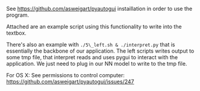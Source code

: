 See https://github.com/asweigart/pyautogui
instaillation in order to use the program.

Attached are an example script using this functionality to write into the 
textbox.

There's also an example with `./5\_left.sh & ./interpret.py` that is 
essentially the backbone of our application. The left scripts writes
output to some tmp file, that interpret reads and uses pygui to interact
with the application. We just need to plug in our NN model to write to
the tmp file.

For OS X:
See permissions to control computer:
https://github.com/asweigart/pyautogui/issues/247
